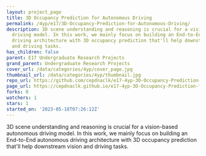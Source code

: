 ```yaml
---
layout: project_page
title: 3D Occupancy Prediction for Autonomous Driving
permalink: /4yp/e17/3D-Occupancy-Prediction-for-Autonomous-Driving/
description: 3D scene understanding and reasoning is crucial for a vision-based autonomous
  driving model. In this work, we mainly focus on building an End-to-End autonomous
  driving architecture with 3D occupancy prediction that'll help downstream vision
  and driving tasks.
has_children: false
parent: E17 Undergraduate Research Projects
grand_parent: Undergraduate Research Projects
cover_url: /data/categories/4yp/cover_page.jpg
thumbnail_url: /data/categories/4yp/thumbnail.jpg
repo_url: https://github.com/cepdnaclk/e17-4yp-3D-Occupancy-Prediction-for-Autonomous-Driving
page_url: https://cepdnaclk.github.io/e17-4yp-3D-Occupancy-Prediction-for-Autonomous-Driving
forks: 0
watchers: 1
stars: 1
started_on: '2023-05-18T07:26:12Z'
---
```


3D scene understanding and reasoning is crucial for a vision-based autonomous driving model. In this work, we mainly focus on building an End-to-End autonomous driving architecture with 3D occupancy prediction that'll help downstream vision and driving tasks.